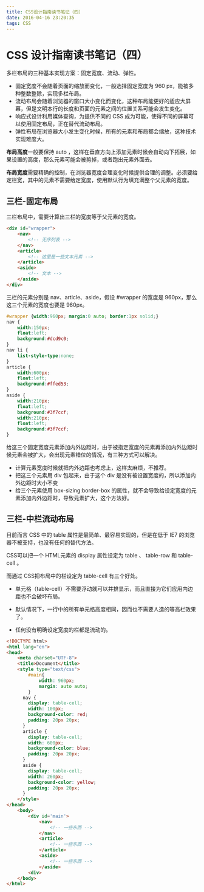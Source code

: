 ```yaml
---
title: CSS设计指南读书笔记（四）
date: 2016-04-16 23:20:35
tags: CSS
---
```


# CSS 设计指南读书笔记（四）

多栏布局的三种基本实现方案：固定宽度、流动、弹性。

-   固定宽度不会随着页面的缩放而变化，一般选择固定宽度为 960 px，能被多种整数整除，实现多栏布局。
-   流动布局会随着浏览器的窗口大小变化而变化，这种布局能更好的适应大屏幕，但是文明本行的长度和页面的元素之间的位置关系可能会发生变化。
-   响应式设计利用媒体查询，为提供不同的 CSS 成为可能，使得不同的屏幕可以使用固定布局，正在替代流动布局。
-   弹性布局在浏览器大小发生变化时候，所有的元素和布局都会缩放，这种技术实现难度大。

**布局高度**一般要保持 auto ，这样在垂直方向上添加元素时候会自动向下拓展，如果设置的高度，那么元素可能会被剪掉，或者跑出元素外面去。

**布局宽度**需要精确的控制，在浏览器宽度合理变化时候提供合理的调整。必须要给定栏宽，其中的元素不需要给定宽度，使用默认行为填充满整个父元素的宽度。

## 三栏-固定布局

三栏布局中，需要计算出三栏的宽度等于父元素的宽度。

``` html
<div id="wrapper">
    <nav>
        <!-- 无序列表 -->
    </nav>
    <article>
        <!-- 这里是一些文本元素 -->
    </article>
    <aside>
        <!-- 文本 -->
    </aside>
</div>
```

三栏的元素分别是 nav、article、aside，假设 #wrapper 的宽度是 960px，那么这三个元素的宽度也要是 960px。

``` css
#wrapper {width:960px; margin:0 auto; border:1px solid;}
nav {
    width:150px;
    float:left;
    background:#dcd9c0;
}
nav li {
    list-style-type:none;
}
article {
    width:600px;
    float:left;
    background:#ffed53;
}
aside {
    width:210px;
    float:left;
    background:#3f7ccf;
    width:210px;
    float:left;
    background:#3f7ccf;
}
```

给这三个固定宽度元素添加内外边距时，由于被指定宽度的元素再添加内外边距时候元素会被扩大，会出现元素错位的情况，有三种方式可以解决。

-   计算元素宽度时候就把内外边距也考虑上，这样太麻烦，不推荐。
-   把这三个元素用 div 包起来，由于这个 div 是没有被设置宽度的，所以添加内外边距时大小不变
-   给三个元素使用 box-sizing:border-box 的属性，就不会导致给设定宽度的元素添加内外边距时，导致元素扩大，这个方法好。

## 三栏-中栏流动布局

目前而言 CSS 中的 table 属性是最简单、最容易实现的，但是在低于 IE7 的浏览器不被支持，也没有任何的替代方法。

CSS可以把一个 HTML元素的 display 属性设定为 table 、 table-row 和 table-cell 。

而通过 CSS把布局中的栏设定为 table-cell 有三个好处。

-   单元格（table-cell）不需要浮动就可以并排显示，而且直接为它们应用内边距也不会破坏布局。


-   默认情况下，一行中的所有单元格高度相同，因而也不需要人造的等高栏效果了。


-   任何没有明确设定宽度的栏都是流动的。

``` html
<!DOCTYPE html>
<html lang="en">
<head>
    <meta charset="UTF-8">
    <title>Document</title>
    <style type="text/css">
        #main{
            width: 960px;
            margin: auto auto;
        }
      nav {
        display: table-cell;
        width: 100px;
        background-color: red;
        padding: 20px 20px;
      } 
      article {
        display: table-cell;
        width: 600px;
        background-color: blue;
        padding: 20px 20px;
      } 
      aside {
        display: table-cell;
        width: 260px;
        background-color: yellow;
        padding: 20px 20px;
      }
    </style>
</head>
    <body>
        <div id='main'>
            <nav>
                <!-- 一些东西 -->
            </nav>
            <article>
                <!-- 一些东西 -->
            </article>
            <aside>
                <!-- 一些东西 -->
            </aside>
        <div>
    </body>
</html>
```
